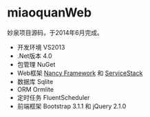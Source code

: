 # miaoquanWeb
妙泉项目源码，于2014年6月完成。

* 开发环境 VS2013
* .Net版本 4.0
* 包管理 NuGet
* Web框架 [Nancy Framework](https://github.com/NancyFx/Nancy) 和 [ServiceStack](https://github.com/ServiceStack/ServiceStack)
* 数据库 Sqlite
* ORM Ormlite
* 定时任务 FluentScheduler
* 前端框架 Bootstrap 3.1.1 和 jQuery 2.1.0

